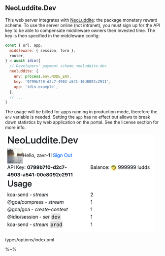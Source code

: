 ## NeoLuddite.Dev

This web server integrates with [NeoLuddite](https://neoluddite.dev): the package monetary reward scheme. To use the server online (not intranet), you must sign up for the API key to be able to compensate middleware owners their invested time. The key is then specified in the middleware config:

```js
const { url, app,
  middleware: { session, form },
  router,
} = await idio({
  // Developers' payment scheme neoluddite.dev
  neoluddite: {
    env: process.env.NODE_ENV,
    key: '0799b7f0-d2c7-4903-a541-10d8092c2911',
    app: 'idio.example',
  },
  // ...
}
```

The usage will be billed for apps running in production mode, therefore the `env` variable is needed. Setting the `app` has no effect but allows to break down statistics by web application on the portal. See the license section for more info.

<a href="https://neoluddite.dev"><img src="doc/ludds.png"></a>

<typedef name="NeoLudditeOptions">types/options/index.xml</typedef>

%~%